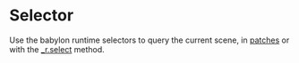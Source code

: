 # Selector

Use the babylon runtime selectors to query the current scene, in [patches](patch.md) or with the [_r.select](select.md) method. 
